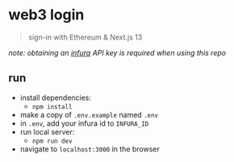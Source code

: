 # web3 login

> sign-in with Ethereum & Next.js 13

_note: obtaining an [infura](https://infura.io) API key is required when using this repo_

## run

- install dependencies:
  - `npm install`
- make a copy of `.env.example` named `.env`
- in `.env`, add your infura id to `INFURA_ID`
- run local server:
  - `npm run dev`
- navigate to `localhost:3000` in the browser
